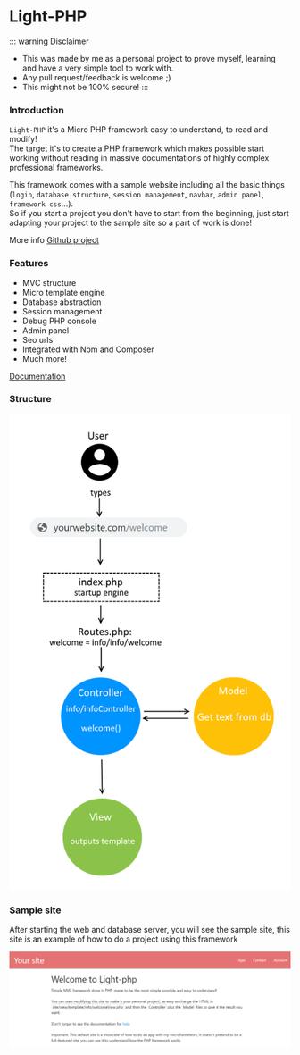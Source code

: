<style module>
	.structure_img {
		height: 750px;
	}
</style>


# Light-PHP

::: warning Disclaimer
- This was made by me as a personal project to prove myself, learning and have a very simple tool to work with.
- Any pull request/feedback is welcome ;)
- This might not be 100% secure!
:::

### Introduction

`Light-PHP` it's a Micro PHP framework easy to understand, to read and modify!  
The target it's to create a PHP framework which makes possible start working without reading in massive documentations of highly complex professional frameworks.  
  
This framework comes with a sample website including all the basic things (`login`, `database structure`, `session management`, `navbar`, `admin panel`, `framework css`...).  
So if you start a project you don't have to start from the beginning, just start adapting your project to the sample site so a part of work is done!  

More info  [Github project](https://github.com/bakeiro/Light-PHP/)

### Features

- MVC structure
- Micro template engine
- Database abstraction
- Session management
- Debug PHP console
- Admin panel
- Seo urls
- Integrated with Npm and Composer
- Much more!

[Documentation](./overview/Overview.html) 

### Structure

<img :class="$style.structure_img" src="./images/structure_png.png" alt="foo">

### Sample site
After starting the web and database server, you will see the sample site, this site is an example of how to do a project using this framework

<img src="./images/welcomePage.png" alt="foo">